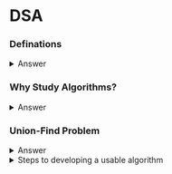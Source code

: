 # DSA

### Definations


 <details>
 <summary>Answer</summary>
  
     Algorithms: These are the methods of solving problems.
     Data Structures: Store the information associated with the problem.
  
     Data Types: Stack,Queue,Bag, Union-find, priority queue
     Sorting: Quicksort,Mergesort,Heapsort,Radixsorts
     Searching: BST,red-black BST, hash table
     Graphs: BFS,DFS,Prim,Kruskal,Dijkstra
     Strings: KMP,regular expression,TST, Huffman,LZW
     advanced: B-tree,suffix array,maxflow
     
 </details>
  
### Why Study Algorithms?


  <details>
  <summary>Answer</summary>
  
  
   - Their impact is broad and far-reaching.
   - Old roots and new opportunities.
      - Study of algorithms dates at least to Euclid.
      - Formalized by Church and Turing in 1930s.
   - To solve problems that could not otherwise be addressed.
      - Eg. Network Connectivity.
   - For intellectual stimulations.
      - ***Francis Sullivan- For me great algorithms are the poetry of computation. Just like verse, they can be terse,allusive,dense and even mysterious. But once
        unlocked, they cast a rilliant new light on some aspect of computing.***
        
  </details>
  
### Union-Find Problem

  <details>
  <summary>Answer</summary>
   
   - Dynamic Connectivity
   - Quick find
   - Quick union
   - Improvements
   - Applications
 
  </details>
  
  <details>
  <summary>Steps to developing a usable algorithm</summary>
  
   
 
  </details>
 
       
  
     
